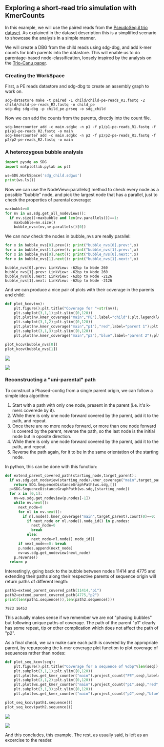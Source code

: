 ## Exploring a short-read trio simulation with KmerCounts

In this example, we will use the paired reads from the [PseudoSeq.jl trio dataset](../datasets/datasets.md#PseudoSeq.jl-trio). As explained in the dataset description this is a simplified scenario to showcase the analysis in a simple manner.

We will create a DBG from the child reads using sdg-dbg, and add k-mer counts for both parents into the datastore. This will enable us to do parentage-based node-classification, loosely inspired by the analysis on the [Trio-Canu paper](https://www.nature.com/articles/nbt.4277).

### Creating the WorkSpace

First, a PE reads datastore and sdg-dbg to create an assembly graph to work on.

```shell
sdg-datastore make -t paired -1 child/child-pe-reads_R1.fastq -2 child/child-pe-reads_R2.fastq -o child_pe
sdg-dbg sdg-dbg -p child_pe.prseq -o sdg_child
```

Now we can add the counts from the parents, directly into the count file.

```shell
sdg-kmercounter add -c main.sdgkc -n p1 -f p1/p1-pe-reads_R1.fastq -f p1/p1-pe-reads_R2.fastq -o main
sdg-kmercounter add -c main.sdgkc -n p2 -f p2/p2-pe-reads_R1.fastq -f p2/p2-pe-reads_R2.fastq -o main
```

### A heterozygous bubble analysis

```python
import pysdg as SDG
import matplotlib.pylab as plt

ws=SDG.WorkSpace('sdg_child.sdgws')
print(ws.ls())
```

Now we can use the NodeView::parallels() method to check every node as a possible "bubble" node, and pick the largest node that has a parallel, just to check the properties of parental coverage:

```python
maxbubble=0
for nv in ws.sdg.get_all_nodeviews():
  if nv.size()>maxbubble and len(nv.parallels())==1:
    maxbubble=nv.size()
    bubble_nvs=(nv,nv.parallels()[0])
```

We can now check the nodes in bubble_nvs are really parallel:

```python
for x in bubble_nvs[0].prev(): print("bubble_nvs[0].prev:",x)
for x in bubble_nvs[1].prev(): print("bubble_nvs[1].prev:",x)
for x in bubble_nvs[0].next(): print("bubble_nvs[0].next:",x)
for x in bubble_nvs[1].next(): print("bubble_nvs[1].next:",x)
```

```
bubble_nvs[0].prev: LinkView: -62bp to Node 260
bubble_nvs[1].prev: LinkView: -62bp to Node 260
bubble_nvs[0].next: LinkView: -62bp to Node -2126
bubble_nvs[1].next: LinkView: -62bp to Node -2126
```



And we can produce a nice pair of plots with their coverage in the parents and child:

```python
def plot_kcov(nv):
    plt.figure();plt.title("Coverage for "+str(nv));
    plt.subplot(3,1,1);plt.ylim((0,120))
    plt.plot(nv.kmer_coverage("main","PE"),label="child");plt.legend(loc=1);
    plt.subplot(3,1,2);plt.ylim((0,120))
    plt.plot(nv.kmer_coverage("main","p1"),"red",label="parent 1");plt.legend(loc=1);
    plt.subplot(3,1,3);plt.ylim((0,120))
    plt.plot(nv.kmer_coverage("main","p2"),"blue",label="parent 2");plt.legend(loc=1);

plot_kcov(bubble_nvs[0])
plot_kcov(bubble_nvs[1])
```



![](bubble_0_kcov.png)



![](bubble_1_kcov.png)



### Reconstructing a "uni-parental" path

To construct a Phased-contig from a single parent origin, we can follow a simple idea algorithm:
1. Start with a path with only one node, present in the parent (i.e. it's k-mers coverede by it).
2. While there is only one node forward covered by the parent, add it to the path, and repeat.
3. Once there are no more nodes forward, or more than one node forward is covered by the parent, reverse the path, so the last node is the initial node but in oposite direction.
4. While there is only one node forward covered by the parent, add it to the path, and repeat.
5. Reverse the path again, for it to be in the same orientation of the starting node.

In python, this can be done with this function:
```python
def extend_parent_covered_path(starting_node,target_parent):
  if ws.sdg.get_nodeview(starting_node).kmer_coverage("main",target_parent).count(0)!=0:
    return SDG.SequenceDistanceGraphPath(ws.sdg,[])
  p=SDG.SequenceDistanceGraphPath(ws.sdg,[starting_node])
  for x in [0,1]:
    nv=ws.sdg.get_nodeview(p.nodes[-1])
    while nv.next():
      next_node=0
      for nl in nv.next():
        if nl.node().kmer_coverage("main",target_parent).count(0)==0:
          if next_node or nl.node().node_id() in p.nodes:
            next_node=0
            break
          else:
            next_node=nl.node().node_id()
      if next_node==0: break
      p.nodes.append(next_node)
      nv=ws.sdg.get_nodeview(next_node)
    p.reverse()
  return p
```



Interestingly, going back to the bubble between nodes 11414 and 4775 and extending their paths along their respective parents of sequence origin will return paths of different length:

```python
path1=extend_parent_covered_path(11414,"p1")
path2=extend_parent_covered_path(4775,"p2")
print(len(path1.sequence()),len(path2.sequence()))

```

```
7923 16453
```



This actually makes sense if we remember we are not "phasing bubbles" but following unique paths of coverage. The path of the parent "p1" clearly has some repeat, tip or other complication which does not affect the path of "p2".

As a final check, we can make sure each path is covered by the appropriate parent, by repurposing the k-mer coverage plot function to plot coverage of sequences rather than nodes:

```python
def plot_seq_kcov(seq):
    plt.figure();plt.title("Coverage for a sequence of %dbp"%len(seq));
    plt.subplot(3,1,1);plt.ylim((0,120))
    plt.plot(ws.get_kmer_counter("main").project_count("PE",seq),label="child");plt.legend(loc=1);
    plt.subplot(3,1,2);plt.ylim((0,120))
    plt.plot(ws.get_kmer_counter("main").project_count("p1",seq),"red",label="parent 1");plt.legend(loc=1);
    plt.subplot(3,1,3);plt.ylim((0,120))
    plt.plot(ws.get_kmer_counter("main").project_count("p2",seq),"blue",label="parent 2");plt.legend(loc=1);

plot_seq_kcov(path1.sequence())
plot_seq_kcov(path2.sequence())
```



![](path_1_kcov.png)

![](path_2_kcov.png)



And this concludes, this example. The rest, as usually said, is left as an excercise to the reader.
